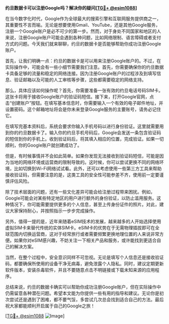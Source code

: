 **约旦数据卡可以注册Google吗？解决你的疑问[[TG💪+ @esim1088](https://t.me/s/esim1088)]**

在当今数字化时代，Google作为全球最大的搜索引擎和互联网服务提供商之一，其重要性不言而喻。无论是想要使用Gmail、YouTube，还是其他Google服务，注册一个Google账户是必不可少的第一步。然而，对于身处不同国家和地区的人来说，注册Google账户可能会遇到各种问题，比如网络限制、语言障碍或者支付方式的问题。今天我们就来聊聊，约旦的数据卡是否能够帮助你成功注册Google账户。

首先，让我们明确一点：约旦的数据卡是可以用来注册Google账户的。不过，在实际操作中，可能会有一些小细节需要我们注意。首先，你需要确保你的约旦数据卡具备足够的流量和稳定的网络连接。因为注册Google账户的过程涉及到填写信息、验证邮箱以及可能的人工审核等步骤，这些都需要稳定的网络支持。

那么，具体应该如何操作呢？首先，你需要准备一张有效的约旦电话号码SIM卡。这张卡将用于接收Google账户的验证码短信。接下来，打开Google官网，点击“创建账户”按钮。在填写基本信息时，你需要输入一个有效的电子邮件地址，并设置密码。这个邮箱地址将会是你未来登录Google服务的主要账号，请务必记住它。

在填写完基本资料后，系统会要求你输入手机号码以进行身份验证。这里就需要用到你的约旦数据卡了。输入你的约旦手机号码后，Google会发送一条包含验证码的短信到你的手机上。收到验证码后，将其填入相应的位置，完成验证。如果一切顺利，你的Google账户就创建成功了。

但是，有时候事情并不会如此简单。如果你发现无法接收到验证码短信，可能是因为当地的网络环境或运营商的限制导致的。这时候，你可以尝试更换不同的网络环境，比如切换到Wi-Fi网络试试看。此外，还可以考虑使用一些第三方工具来帮助接收验证码，但需要注意的是，这类工具的安全性可能参差不齐，使用前一定要谨慎评估风险。

除了技术层面的问题，还有一些文化差异可能会给注册过程带来困扰。例如，Google可能会对某些特定地区的用户进行额外的身份验证，以防止滥用服务。这种情况下，你可能需要提供更多的个人信息，甚至上传身份证件的照片。对此，建议大家保持耐心，并按照指示一步步完成操作。

另外，值得一提的是，近年来随着eSIM技术的发展，越来越多的人开始选择使用虚拟SIM卡来替代传统的实体SIM卡。eSIM卡的优势在于无需物理插拔即可在全球范围内切换运营商，这对于经常旅行或者需要频繁更换地理位置的人来说非常方便。如果你对eSIM感兴趣，不妨关注一下相关产品和服务，或许能找到更适合自己的解决方案。

当然，在整个过程中，安全意识同样不可忽视。无论是填写个人信息还是接收验证码，都要确保所使用的设备干净无病毒，避免泄露个人隐私。同时，建议定期更新软件版本，安装杀毒软件，并且不要随意点击不明链接或下载未知来源的应用程序。

总结来说，约旦的数据卡确实可以帮助你成功注册Google账户，但在实际操作中仍需留意各种潜在问题。希望本文能为你提供一些有用的指导和建议。无论你是初次尝试还是遇到了困难，都不要气馁，多尝试几次总会找到适合自己的方法。最后祝大家都能顺利开启属于自己的Google之旅！

[[TG💪+ @esim1088](https://t.me/s/esim1088) ![Image](https://i.postimg.cc/4NQfJmqS/Snipaste-2025-05-13-00-14-12.png)]